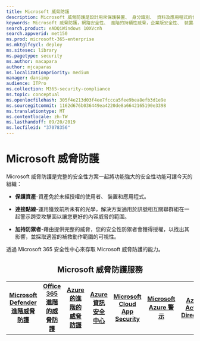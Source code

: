 ```yaml
---
title: Microsoft 威脅防護
description: Microsoft 威脅防護是設計用來保護裝置、 身分識別、 資料及應用程式的協調搭配的威脅保護解決方案
keywords: Microsoft 威脅防護，網路安全性、 進階的持續性威脅，企業版安全性、 裝置、 裝置、 身分識別、 使用者、 資料、 應用程式、 事件、 自動化的調查和補救措施，簡介進階狩獵
search.product: eADQiWindows 10XVcnh
search.appverid: met150
ms.prod: microsoft-365-enterprise
ms.mktglfcycl: deploy
ms.sitesec: library
ms.pagetype: security
ms.author: macapara
author: mjcaparas
ms.localizationpriority: medium
manager: dansimp
audience: ITPro
ms.collection: M365-security-compliance
ms.topic: conceptual
ms.openlocfilehash: 305f4e213d03f4ee7fccca5fee9bea8efb3d1e9e
ms.sourcegitcommit: 1162d676b036449ea4220de8a6642165190e3398
ms.translationtype: MT
ms.contentlocale: zh-TW
ms.lasthandoff: 09/20/2019
ms.locfileid: "37078356"
---
```

# <a name="microsoft-threat-protection"></a>Microsoft 威脅防護

Microsoft 威脅防護是完整的安全性方案一起將功能強大的安全性功能可讓今天的組織： 

- **保護資產**-資產免於未經授權的使用者、 裝置和應用程式。

- **連接點線**-運用獲致前所未有的光學，解決方案適用於訊號相互關聯群組在一起警示跨受攻擊面以讓您更好的內容威脅的範圍。

- **加持防禦者**-藉由提供完整的威脅，您的安全性防禦者會獲得授權，以找出其影響，並採取適當的補救動作範圍的可視性。


透過 Microsoft 365 安全性中心來存取 Microsoft 威脅防護的能力。

<center><h2>Microsoft 威脅防護服務</center></h2>
<table><tr><td><center><b><a href="https://docs.microsoft.com/windows/security/threat-protection/microsoft-defender-atp/microsoft-defender-advanced-threat-protection"><b>Microsoft Defender 進階威脅防護</b></center></a></td>
<td><center><b><a href="https://docs.microsoft.com/office365/securitycompliance/office-365-atp"><b>Office 365 進階的威脅防護</b></center></a></td>
<td><center><b><a href="https://docs.microsoft.com/en-us/azure-advanced-threat-protection/"><b>Azure 的進階的威脅防護</b></a></center></td>
<td><center><b><a href="https://docs.microsoft.com/azure/security-center/"><b>Azure 資訊安全中心</b></a></center></td>
<td><center><b><a href="https://docs.microsoft.com/cloud-app-security/"><b>Microsoft Cloud App Security</b></a></center></td>
<td><center><b><a href="https://docs.microsoft.com/azure/sentinel/overview"><b>Microsoft Azure 警示</b></a></center></td>
<td><center><b><a href="https://docs.microsoft.com/azure/active-directory/"><b>Azure Active Directory</b></a></center></td>
</tr>
</table>
<br>

